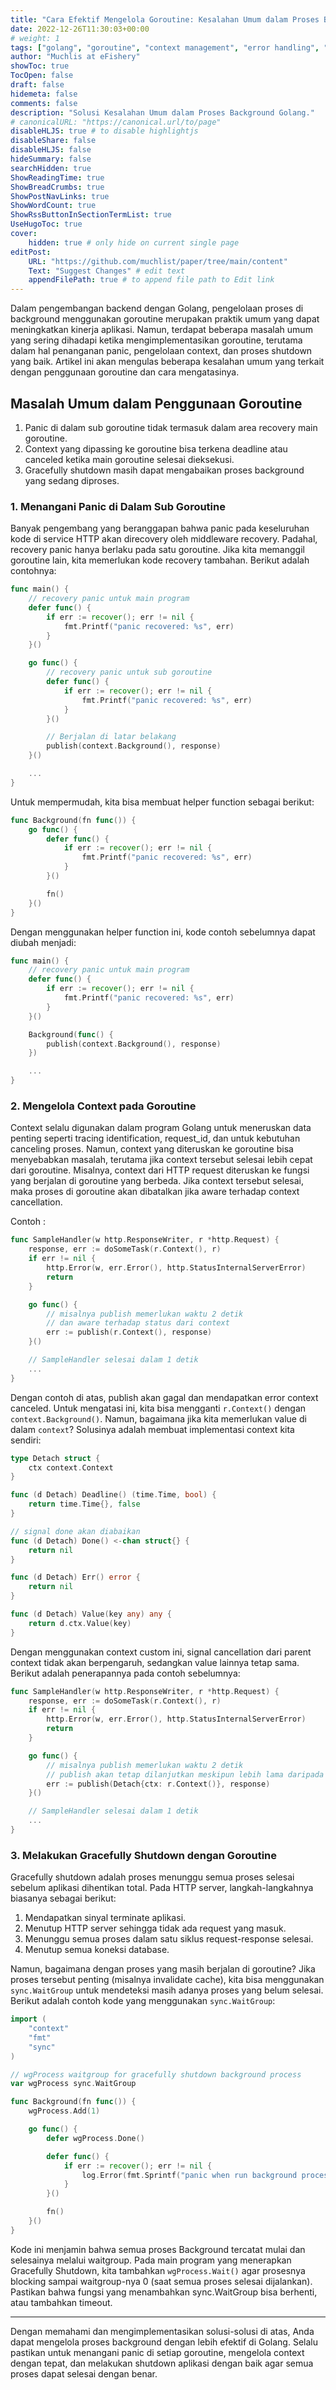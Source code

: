 ```yaml
---
title: "Cara Efektif Mengelola Goroutine: Kesalahan Umum dalam Proses Background Golang!"
date: 2022-12-26T11:30:03+00:00
# weight: 1
tags: ["golang", "goroutine", "context management", "error handling", "graceful shutdown", "best practices"]
author: "Muchlis at eFishery"
showToc: true
TocOpen: false
draft: false
hidemeta: false
comments: false
description: "Solusi Kesalahan Umum dalam Proses Background Golang."
# canonicalURL: "https://canonical.url/to/page"
disableHLJS: true # to disable highlightjs
disableShare: false
disableHLJS: false
hideSummary: false
searchHidden: true
ShowReadingTime: true
ShowBreadCrumbs: true
ShowPostNavLinks: true
ShowWordCount: true
ShowRssButtonInSectionTermList: true
UseHugoToc: true
cover:
    hidden: true # only hide on current single page
editPost:
    URL: "https://github.com/muchlist/paper/tree/main/content"
    Text: "Suggest Changes" # edit text
    appendFilePath: true # to append file path to Edit link
---
```


Dalam pengembangan backend dengan Golang, pengelolaan proses di background menggunakan goroutine merupakan praktik umum yang dapat meningkatkan kinerja aplikasi. Namun, terdapat beberapa masalah umum yang sering dihadapi ketika mengimplementasikan goroutine, terutama dalam hal penanganan panic, pengelolaan context, dan proses shutdown yang baik. Artikel ini akan mengulas beberapa kesalahan umum yang terkait dengan penggunaan goroutine dan cara mengatasinya.

## Masalah Umum dalam Penggunaan Goroutine
1. Panic di dalam sub goroutine tidak termasuk dalam area recovery main goroutine.
2. Context yang dipassing ke goroutine bisa terkena deadline atau canceled ketika main goroutine selesai dieksekusi.
3. Gracefully shutdown masih dapat mengabaikan proses background yang sedang diproses.

### 1. Menangani Panic di Dalam Sub Goroutine
Banyak pengembang yang beranggapan bahwa panic pada keseluruhan kode di service HTTP akan direcovery oleh middleware recovery. Padahal, recovery panic hanya berlaku pada satu goroutine. Jika kita memanggil goroutine lain, kita memerlukan kode recovery tambahan. Berikut adalah contohnya:

```go
func main() {
    // recovery panic untuk main program
    defer func() {
        if err := recover(); err != nil {
            fmt.Printf("panic recovered: %s", err)
        }
    }()

    go func() {
        // recovery panic untuk sub goroutine
        defer func() {
            if err := recover(); err != nil {
                fmt.Printf("panic recovered: %s", err)
            }
        }()    

        // Berjalan di latar belakang
        publish(context.Background(), response)
    }()

    ...
}
```

Untuk mempermudah, kita bisa membuat helper function sebagai berikut:

```go
func Background(fn func()) {
    go func() {
        defer func() {
            if err := recover(); err != nil {
                fmt.Printf("panic recovered: %s", err)
            }
        }()

        fn()
    }()
}
```
Dengan menggunakan helper function ini, kode contoh sebelumnya dapat diubah menjadi:

```go
func main() {
    // recovery panic untuk main program
    defer func() {
        if err := recover(); err != nil {
            fmt.Printf("panic recovered: %s", err)
        }
    }()

    Background(func() {
        publish(context.Background(), response)
    })

    ...
}
```

### 2. Mengelola Context pada Goroutine
Context selalu digunakan dalam program Golang untuk meneruskan data penting seperti tracing identification, request_id, dan untuk kebutuhan canceling proses. Namun, context yang diteruskan ke goroutine bisa menyebabkan masalah, terutama jika context tersebut selesai lebih cepat dari goroutine. Misalnya, context dari HTTP request diteruskan ke fungsi yang berjalan di goroutine yang berbeda. Jika context tersebut selesai, maka proses di goroutine akan dibatalkan jika aware terhadap context cancellation.

Contoh : 

```go
func SampleHandler(w http.ResponseWriter, r *http.Request) {
    response, err := doSomeTask(r.Context(), r)
    if err != nil {
        http.Error(w, err.Error(), http.StatusInternalServerError)
        return 
    }

    go func() {
        // misalnya publish memerlukan waktu 2 detik
        // dan aware terhadap status dari context
        err := publish(r.Context(), response)
    }()

    // SampleHandler selesai dalam 1 detik
    ...
}
```

Dengan contoh di atas, publish akan gagal dan mendapatkan error context canceled. Untuk mengatasi ini, kita bisa mengganti `r.Context()` dengan `context.Background()`. Namun, bagaimana jika kita memerlukan value di dalam `context`? Solusinya adalah membuat implementasi context kita sendiri:

```go
type Detach struct {
    ctx context.Context
}

func (d Detach) Deadline() (time.Time, bool) {
    return time.Time{}, false
}

// signal done akan diabaikan
func (d Detach) Done() <-chan struct{} {
    return nil
}

func (d Detach) Err() error {
    return nil
}

func (d Detach) Value(key any) any {
    return d.ctx.Value(key)
}

```

Dengan menggunakan context custom ini, signal cancellation dari parent context tidak akan berpengaruh, sedangkan value lainnya tetap sama. Berikut adalah penerapannya pada contoh sebelumnya:

```go
func SampleHandler(w http.ResponseWriter, r *http.Request) {
    response, err := doSomeTask(r.Context(), r)
    if err != nil {
        http.Error(w, err.Error(), http.StatusInternalServerError)
        return 
    }

    go func() {
        // misalnya publish memerlukan waktu 2 detik
        // publish akan tetap dilanjutkan meskipun lebih lama daripada main func
        err := publish(Detach{ctx: r.Context()}, response)
    }()

    // SampleHandler selesai dalam 1 detik
    ...
}

```


### 3. Melakukan Gracefully Shutdown dengan Goroutine
Gracefully shutdown adalah proses menunggu semua proses selesai sebelum aplikasi dihentikan total. Pada HTTP server, langkah-langkahnya biasanya sebagai berikut:

1. Mendapatkan sinyal terminate aplikasi.
2. Menutup HTTP server sehingga tidak ada request yang masuk.
3. Menunggu semua proses dalam satu siklus request-response selesai.
4. Menutup semua koneksi database.

Namun, bagaimana dengan proses yang masih berjalan di goroutine? Jika proses tersebut penting (misalnya invalidate cache), kita bisa menggunakan `sync.WaitGroup` untuk mendeteksi masih adanya proses yang belum selesai. Berikut adalah contoh kode yang menggunakan `sync.WaitGroup`:

```go
import (
    "context"
    "fmt"
    "sync"
)

// wgProcess waitgroup for gracefully shutdown background process
var wgProcess sync.WaitGroup

func Background(fn func()) {
    wgProcess.Add(1)

    go func() {
        defer wgProcess.Done()

        defer func() {
            if err := recover(); err != nil {
                log.Error(fmt.Sprintf("panic when run background process"), fmt.Errorf("%s", err))
            }
        }()

        fn()
    }()
}
```

Kode ini menjamin bahwa semua proses Background tercatat mulai dan selesainya melalui waitgroup. Pada main program yang menerapkan Gracefully Shutdown, kita tambahkan `wgProcess.Wait()` agar prosesnya blocking sampai waitgroup-nya 0 (saat semua proses selesai dijalankan). Pastikan bahwa fungsi yang menambahkan sync.WaitGroup bisa berhenti, atau tambahkan timeout.

---

Dengan memahami dan mengimplementasikan solusi-solusi di atas, Anda dapat mengelola proses background dengan lebih efektif di Golang. Selalu pastikan untuk menangani panic di setiap goroutine, mengelola context dengan tepat, dan melakukan shutdown aplikasi dengan baik agar semua proses dapat selesai dengan benar.